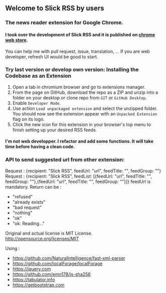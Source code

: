 ## Welcome to Slick RSS by users
### The news reader extension for Google Chrome.

#### I took over the development of Slick RSS and it is published on [chrome web store](https://chrome.google.com/webstore/detail/slick-rss-by-users/lloonpjjgockligalihhebapcafgbgef).

You can help me with pull request, issue, translation, ...
If you are web developer, refresh UI would be good to start.

### Try last version or develop own version: Installing the Codebase as an Extension
1. Open a tab in chromium browser and go to extensions manager.
2. From the page on GitHub, download the repo as a ZIP and unzip into a folder on your desktop or clone repo from `GIT` or `GitHub Desktop`.
3. Enable `Developer Mode`.
4. Use action `Load unpackaged extension` and select the unzipped folder. You should now see the extension appear with an `Unpacked Extension` flag on its logo.
5. Click the new icon for this extension in your browser's top menu to finish setting up your desired RSS feeds.

#### I'm not web developper. I refactor and add some functions. It will take time before having a clean code.

### API to send suggested url from other extension:
Request : {recipient: "Slick RSS", feedUrl: "url", feedTitle: "", feedGroup: ""}
Request : {recipient: "Slick RSS", feedList: [{feedUrl: "url", feedTitle: "", feedGroup: ""},{feedUrl: "url", feedTitle: "", feedGroup: ""}]}
feedUrl is mandatory.
Return can be :
- "refused"
- "already exists"
- "bad request"
- "nothing"
- "ok"
- "ok:  Reading..."

Original and actual license is MIT License.
http://opensource.org/licenses/MIT

Using :
- https://github.com/NaturalIntelligence/fast-xml-parser
- https://github.com/localForage/localForage
- https://jquery.com
- https://github.com/emn178/js-sha256
- https://tabulator.info
- https://getbootstrap.com

